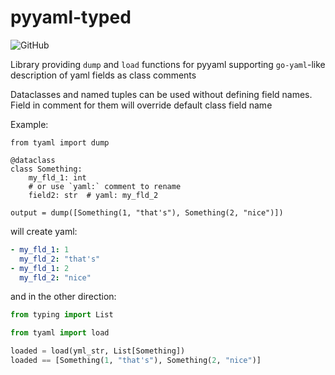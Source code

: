 # pyyaml-typed
![GitHub](https://img.shields.io/github/license/outcatcher/yaypl)

Library providing `dump` and `load` functions for pyyaml supporting `go-yaml`-like
description of yaml fields as class comments

Dataclasses and named tuples can be used without defining field names.
Field in comment for them will override default class field name

Example:

```python3
from tyaml import dump

@dataclass
class Something:
    my_fld_1: int
    # or use `yaml:` comment to rename
    field2: str  # yaml: my_fld_2
    
output = dump([Something(1, "that's"), Something(2, "nice")])
```

will create yaml:
```yaml
- my_fld_1: 1
  my_fld_2: "that's"
- my_fld_1: 2
  my_fld_2: "nice"
```

and in the other direction: 
```python
from typing import List

from tyaml import load

loaded = load(yml_str, List[Something])
loaded == [Something(1, "that's"), Something(2, "nice")]
```
